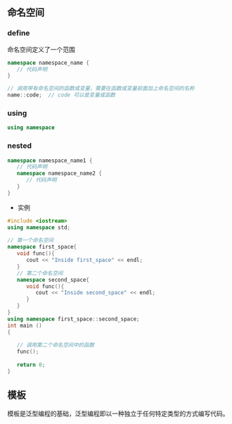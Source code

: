 ## 命名空间
### define
命名空间定义了一个范围
```c++
namespace namespace_name {
   // 代码声明
}

// 调用带有命名空间的函数或变量，需要在函数或变量前面加上命名空间的名称
name::code;  // code 可以是变量或函数
```

### using 
```c++
using namespace
```

### nested
```c++
namespace namespace_name1 {
   // 代码声明
   namespace namespace_name2 {
      // 代码声明
   }
}
```

* 实例
```c++
#include <iostream>
using namespace std;
 
// 第一个命名空间
namespace first_space{
   void func(){
      cout << "Inside first_space" << endl;
   }
   // 第二个命名空间
   namespace second_space{
      void func(){
         cout << "Inside second_space" << endl;
      }
   }
}
using namespace first_space::second_space;
int main ()
{
 
   // 调用第二个命名空间中的函数
   func();
   
   return 0;
}
```

## 模板
模板是泛型编程的基础，泛型编程即以一种独立于任何特定类型的方式编写代码。